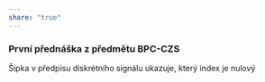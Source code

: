 ```yaml
---
share: "true"
---
```

### První přednáška z předmětu BPC-CZS
Šipka v předpisu diskrétního signálu ukazuje, který index je nulový